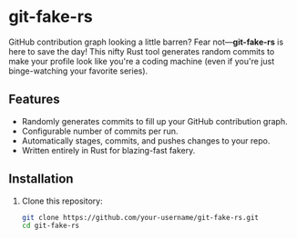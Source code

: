 # git-fake-rs

GitHub contribution graph looking a little barren? Fear not—**git-fake-rs** is here to save the day! This nifty Rust tool generates random commits to make your profile look like you're a coding machine (even if you're just binge-watching your favorite series).

## Features

- Randomly generates commits to fill up your GitHub contribution graph.
- Configurable number of commits per run.
- Automatically stages, commits, and pushes changes to your repo.
- Written entirely in Rust for blazing-fast fakery.

## Installation

1. Clone this repository:
   ```bash
   git clone https://github.com/your-username/git-fake-rs.git
   cd git-fake-rs
   ```